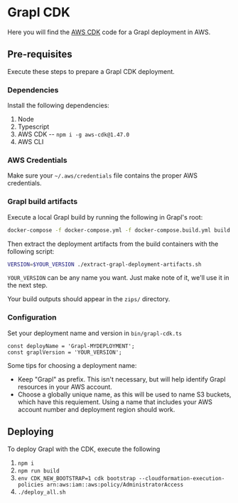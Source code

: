 # Grapl CDK

Here you will find the [AWS CDK](https://aws.amazon.com/cdk/) code for
a Grapl deployment in AWS.

## Pre-requisites

Execute these steps to prepare a Grapl CDK deployment.

### Dependencies

Install the following dependencies:
  1. Node
  2. Typescript
  3. AWS CDK -- `npm i -g aws-cdk@1.47.0`
  4. AWS CLI

### AWS Credentials

Make sure your `~/.aws/credentials` file contains the proper AWS credentials.

### Grapl build artifacts

Execute a local Grapl build by running the following in Grapl's root:

``` bash
docker-compose -f docker-compose.yml -f docker-compose.build.yml build --build-arg release_target=release
```

Then extract the deployment artifacts from the build containers with
the following script:

``` bash
VERSION=$YOUR_VERSION ./extract-grapl-deployment-artifacts.sh
```

`YOUR_VERSION` can be any name you want. Just make note of it, we'll use it in the next step.

Your build outputs should appear in the `zips/` directory.

### Configuration

Set your deployment name and version in `bin/grapl-cdk.ts`

```
const deployName = 'Grapl-MYDEPLOYMENT';
const graplVersion = 'YOUR_VERSION';
```

Some tips for choosing a deployment name:
- Keep "Grapl" as prefix. This isn't necessary, but will help identify Grapl resources in your AWS account.
- Choose a globally unique name, as this will be used to name S3 buckets, which have this requiement. Using a name that includes your AWS account number and deployment region should work.

## Deploying

To deploy Grapl with the CDK, execute the following

  1. `npm i`
  2. `npm run build`
  3. `env CDK_NEW_BOOTSTRAP=1 cdk bootstrap --cloudformation-execution-policies arn:aws:iam::aws:policy/AdministratorAccess` 
  4. `./deploy_all.sh`
